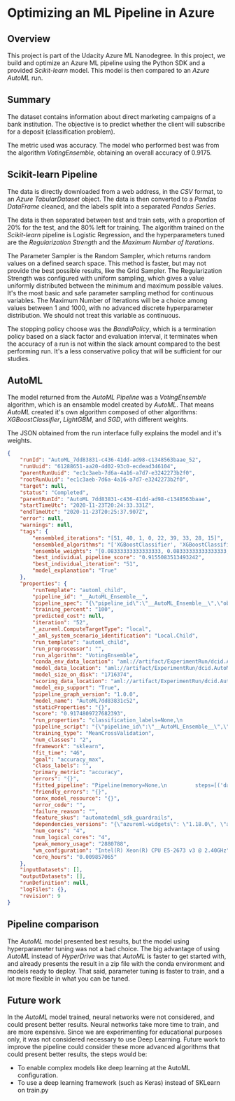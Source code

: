 # Optimizing an ML Pipeline in Azure

## Overview
This project is part of the Udacity Azure ML Nanodegree.
In this project, we build and optimize an Azure ML pipeline using the Python SDK and a provided *Scikit-learn* model.
This model is then compared to an *Azure AutoML* run.

## Summary
The dataset contains information about direct marketing campaigns of a bank institution. The objective is to predict whether the client will subscribe for a deposit (classification problem).

The metric used was accuracy. The model who performed best was from the algorithm *VotingEnsemble*, obtaining an overall accuracy of 0.9175.

## Scikit-learn Pipeline

The data is directly downloaded from a web address, in the *CSV* format, to an *Azure TabularDataset* object. The data is then converted to a *Pandas DataFrame* cleaned, and the labels split into a separated *Pandas Series*.

The data is then separated between test and train sets, with a proportion of 20% for the test, and the 80% left for training. The algorithm trained on the *Scikit-learn* pipeline is Logistic Regression, and the hyperparameters tuned are the *Regularization Strength* and the *Maximum Number of Iterations*.

The Parameter Sampler is the Random Sampler, which returns random values on a defined search space. This method is faster, but may not provide the best possible results, like the Grid Sampler. The Regularization Strength was configured with uniform sampling, which gives a value uniformly distributed between the minimum and maximum possible values. It's the most basic and safe parameter sampling method for continuous variables. The Maximum Number of Iterations will be a choice among values between 1 and 1000, with no advanced discrete hyperparameter distribution. We should not treat this variable as continuous.

The stopping policy choose was the *BanditPolicy*, which is a termination policy based on a slack factor and evaluation interval, it terminates when the accuracy of a run is not within the slack amount compared to the best performing run. It's a less conservative policy that will be sufficient for our studies.

## AutoML

The model returned from the *AutoML Pipeline* was a *VotingEnsemble* algorithm, which is an ensamble model created by *AutoML*. That means *AutoML* created it's own algorithm composed of other algorithms: *XGBoostClassifier*, *LightGBM*, and *SGD*, with different weights.

The JSON obtained from the run interface fully explains the model and it's weights.

```json
{
    "runId": "AutoML_7dd83831-c436-41dd-ad98-c1348563baae_52",
    "runUuid": "61288651-aa20-4d02-93c0-ecdead346104",
    "parentRunUuid": "ec1c3aeb-7d6a-4a16-a7d7-e3242273b2f0",
    "rootRunUuid": "ec1c3aeb-7d6a-4a16-a7d7-e3242273b2f0",
    "target": null,
    "status": "Completed",
    "parentRunId": "AutoML_7dd83831-c436-41dd-ad98-c1348563baae",
    "startTimeUtc": "2020-11-23T20:24:33.331Z",
    "endTimeUtc": "2020-11-23T20:25:37.907Z",
    "error": null,
    "warnings": null,
    "tags": {
        "ensembled_iterations": "[51, 40, 1, 0, 22, 39, 33, 28, 15]",
        "ensembled_algorithms": "['XGBoostClassifier', 'XGBoostClassifier', 'XGBoostClassifier', 'LightGBM', 'LightGBM', 'XGBoostClassifier', 'XGBoostClassifier', 'XGBoostClassifier', 'SGD']",
        "ensemble_weights": "[0.08333333333333333, 0.08333333333333333, 0.16666666666666666, 0.08333333333333333, 0.08333333333333333, 0.08333333333333333, 0.25, 0.08333333333333333, 0.08333333333333333]",
        "best_individual_pipeline_score": "0.9155083513493242",
        "best_individual_iteration": "51",
        "model_explanation": "True"
    },
    "properties": {
        "runTemplate": "automl_child",
        "pipeline_id": "__AutoML_Ensemble__",
        "pipeline_spec": "{\"pipeline_id\":\"__AutoML_Ensemble__\",\"objects\":[{\"module\":\"azureml.train.automl.ensemble\",\"class_name\":\"Ensemble\",\"spec_class\":\"sklearn\",\"param_args\":[],\"param_kwargs\":{\"automl_settings\":\"{'task_type':'classification','primary_metric':'accuracy','verbosity':20,'ensemble_iterations':15,'is_timeseries':False,'name':'quick-starts-ws-127597','compute_target':'local','subscription_id':'888519c8-2387-461a-aff3-b31b86e2438e','region':'southcentralus','spark_service':None}\",\"ensemble_run_id\":\"AutoML_7dd83831-c436-41dd-ad98-c1348563baae_52\",\"experiment_name\":null,\"workspace_name\":\"quick-starts-ws-127597\",\"subscription_id\":\"888519c8-2387-461a-aff3-b31b86e2438e\",\"resource_group_name\":\"aml-quickstarts-127597\"}}]}",
        "training_percent": "100",
        "predicted_cost": null,
        "iteration": "52",
        "_azureml.ComputeTargetType": "local",
        "_aml_system_scenario_identification": "Local.Child",
        "run_template": "automl_child",
        "run_preprocessor": "",
        "run_algorithm": "VotingEnsemble",
        "conda_env_data_location": "aml://artifact/ExperimentRun/dcid.AutoML_7dd83831-c436-41dd-ad98-c1348563baae_52/outputs/conda_env_v_1_0_0.yml",
        "model_data_location": "aml://artifact/ExperimentRun/dcid.AutoML_7dd83831-c436-41dd-ad98-c1348563baae_52/outputs/model.pkl",
        "model_size_on_disk": "1716374",
        "scoring_data_location": "aml://artifact/ExperimentRun/dcid.AutoML_7dd83831-c436-41dd-ad98-c1348563baae_52/outputs/scoring_file_v_1_0_0.py",
        "model_exp_support": "True",
        "pipeline_graph_version": "1.0.0",
        "model_name": "AutoML7dd83831c52",
        "staticProperties": "{}",
        "score": "0.9174809727682393",
        "run_properties": "classification_labels=None,\n                              estimators=[('51',\n                                           Pipeline(memory=None,\n                                                    steps=[('standardscalerwrapper',\n                                                            <azureml.automl.runtime.shared.model_wrappers.StandardScalerWrapper object at 0x7f6ec48a89e8>",
        "pipeline_script": "{\"pipeline_id\":\"__AutoML_Ensemble__\",\"objects\":[{\"module\":\"azureml.train.automl.ensemble\",\"class_name\":\"Ensemble\",\"spec_class\":\"sklearn\",\"param_args\":[],\"param_kwargs\":{\"automl_settings\":\"{'task_type':'classification','primary_metric':'accuracy','verbosity':20,'ensemble_iterations':15,'is_timeseries':False,'name':'quick-starts-ws-127597','compute_target':'local','subscription_id':'888519c8-2387-461a-aff3-b31b86e2438e','region':'southcentralus','spark_service':None}\",\"ensemble_run_id\":\"AutoML_7dd83831-c436-41dd-ad98-c1348563baae_52\",\"experiment_name\":null,\"workspace_name\":\"quick-starts-ws-127597\",\"subscription_id\":\"888519c8-2387-461a-aff3-b31b86e2438e\",\"resource_group_name\":\"aml-quickstarts-127597\"}}]}",
        "training_type": "MeanCrossValidation",
        "num_classes": "2",
        "framework": "sklearn",
        "fit_time": "46",
        "goal": "accuracy_max",
        "class_labels": "",
        "primary_metric": "accuracy",
        "errors": "{}",
        "fitted_pipeline": "Pipeline(memory=None,\n         steps=[('datatransformer',\n                 DataTransformer(enable_dnn=None, enable_feature_sweeping=None,\n                                 feature_sweeping_config=None,\n                                 feature_sweeping_timeout=None,\n                                 featurization_config=None, force_text_dnn=None,\n                                 is_cross_validation=None,\n                                 is_onnx_compatible=None, logger=None,\n                                 observer=None, task=None, working_dir=None)),\n                ('prefittedsoftvotingclassifier',...\n                                                                                                  learning_rate='constant',\n                                                                                                  loss='modified_huber',\n                                                                                                  max_iter=1000,\n                                                                                                  n_jobs=1,\n                                                                                                  penalty='l2',\n                                                                                                  power_t=0.2222222222222222,\n                                                                                                  random_state=None,\n                                                                                                  tol=0.0001))],\n                                                                     verbose=False))],\n                                               flatten_transform=None,\n                                               weights=[0.08333333333333333,\n                                                        0.08333333333333333,\n                                                        0.16666666666666666,\n                                                        0.08333333333333333,\n                                                        0.08333333333333333,\n                                                        0.08333333333333333,\n                                                        0.25,\n                                                        0.08333333333333333,\n                                                        0.08333333333333333]))],\n         verbose=False)",
        "friendly_errors": "{}",
        "onnx_model_resource": "{}",
        "error_code": "",
        "failure_reason": "",
        "feature_skus": "automatedml_sdk_guardrails",
        "dependencies_versions": "{\"azureml-widgets\": \"1.18.0\", \"azureml-train\": \"1.18.0\", \"azureml-train-restclients-hyperdrive\": \"1.18.0\", \"azureml-train-core\": \"1.18.0\", \"azureml-train-automl\": \"1.18.0\", \"azureml-train-automl-runtime\": \"1.18.0\", \"azureml-train-automl-client\": \"1.18.0\", \"azureml-tensorboard\": \"1.18.0\", \"azureml-telemetry\": \"1.18.0\", \"azureml-sdk\": \"1.18.0\", \"azureml-samples\": \"0+unknown\", \"azureml-pipeline\": \"1.18.0\", \"azureml-pipeline-steps\": \"1.18.0\", \"azureml-pipeline-core\": \"1.18.0\", \"azureml-opendatasets\": \"1.18.0\", \"azureml-model-management-sdk\": \"1.0.1b6.post1\", \"azureml-mlflow\": \"1.18.0\", \"azureml-interpret\": \"1.18.0\", \"azureml-explain-model\": \"1.18.0\", \"azureml-defaults\": \"1.18.0\", \"azureml-dataset-runtime\": \"1.18.0\", \"azureml-dataprep\": \"2.4.2\", \"azureml-dataprep-rslex\": \"1.2.2\", \"azureml-dataprep-native\": \"24.0.0\", \"azureml-datadrift\": \"1.18.0\", \"azureml-core\": \"1.18.0\", \"azureml-contrib-services\": \"1.18.0\", \"azureml-contrib-server\": \"1.18.0\", \"azureml-contrib-reinforcementlearning\": \"1.18.0\", \"azureml-contrib-pipeline-steps\": \"1.18.0\", \"azureml-contrib-notebook\": \"1.18.0\", \"azureml-contrib-interpret\": \"1.18.0\", \"azureml-contrib-gbdt\": \"1.18.0\", \"azureml-contrib-fairness\": \"1.18.0\", \"azureml-contrib-dataset\": \"1.18.0\", \"azureml-cli-common\": \"1.18.0\", \"azureml-automl-runtime\": \"1.18.0\", \"azureml-automl-core\": \"1.18.0\", \"azureml-accel-models\": \"1.18.0\"}",
        "num_cores": "4",
        "num_logical_cores": "4",
        "peak_memory_usage": "2880788",
        "vm_configuration": "Intel(R) Xeon(R) CPU E5-2673 v3 @ 2.40GHz",
        "core_hours": "0.009857065"
    },
    "inputDatasets": [],
    "outputDatasets": [],
    "runDefinition": null,
    "logFiles": {},
    "revision": 9
}
```

## Pipeline comparison

The *AutoML* model presented best results, but the model using hyperparameter tuning was not a bad choice. The big advantage of using *AutoML* instead of *HyperDrive* was that *AutoML* is faster to get started with, and already presents the result in a zip file with the conda environment and models ready to deploy. That said, parameter tuning is faster to train, and a lot more flexible in what you can be tuned.

## Future work
In the *AutoML* model trained, neural networks were not considered, and could present better results. Neural networks take more time to train, and are more expensive. Since we are experimenting for educational purposes only, it was not considered necessary to use Deep Learning. Future work to improve the pipeline could consider these more advanced algorithms that could present better results, the steps would be:

* To enable complex models like deep learning at the AutoML configuration.
* To use a deep learning framework (such as Keras) instead of SKLearn on train.py
